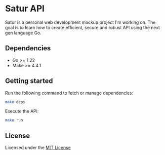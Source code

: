 # Satur API

Satur is a personal web development mockup project I'm working on. The goal is to learn how to create efficient, secure and robust API using the next gen language Go.

## Dependencies

- Go >= 1.22
- Make >= 4.4.1

## Getting started

Run the following command to fetch or manage dependencies:

```sh
make deps
```

Execute the API:

```sh
make run
```

## License

Licensed under the [MIT License](LICENSE)